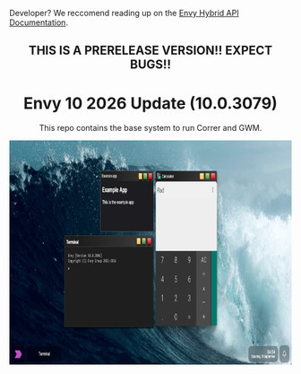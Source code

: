 <p>Developer? We reccomend reading up on the <a href="/Docs/README.md">Envy Hybrid API Documentation</a>.</p>
<div align="center">
<h2>THIS IS A PRERELEASE VERSION!! EXPECT BUGS!!</h2>
<h1>Envy 10 2026 Update (10.0.3079)</h1>
<p>This repo contains the base system to run Correr and GWM.</p>
<img src="Assets/demos/3006.png" height="400px">
</div>
